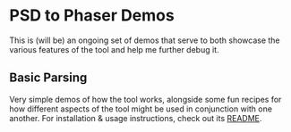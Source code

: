 # PSD to Phaser Demos

This is (will be) an ongoing set of demos that serve to both showcase the various features of the tool and help me further debug it.


## Basic Parsing

Very simple demos of how the tool works, alongside some fun recipes for how different aspects of the tool might be used in conjunction with one another. For installation & usage instructions, check out its [README](/demos/basic-parsing/README.md).




